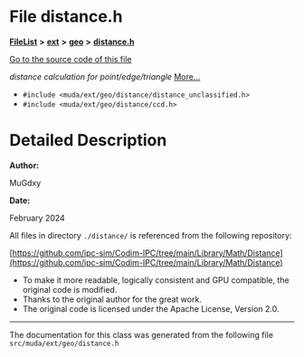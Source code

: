 

# File distance.h



[**FileList**](files.md) **>** [**ext**](dir_dee31a662aa40cb7fc08cb07824f4a9a.md) **>** [**geo**](dir_e05e4ae50bce28830f3a7b1d7f2eeff2.md) **>** [**distance.h**](distance_8h.md)

[Go to the source code of this file](distance_8h_source.md)

_distance calculation for point/edge/triangle_ [More...](#detailed-description)

* `#include <muda/ext/geo/distance/distance_unclassified.h>`
* `#include <muda/ext/geo/distance/ccd.h>`

































































# Detailed Description




**Author:**

MuGdxy 




**Date:**

February 2024


All files in directory `./distance/` is referenced from the following repository:


[https://github.com/ipc-sim/Codim-IPC/tree/main/Library/Math/Distance](https://github.com/ipc-sim/Codim-IPC/tree/main/Library/Math/Distance)



* To make it more readable, logically consistent and GPU compatible, the original code is modified.
* Thanks to the original author for the great work.
* The original code is licensed under the Apache License, Version 2.0. 




    

------------------------------
The documentation for this class was generated from the following file `src/muda/ext/geo/distance.h`

